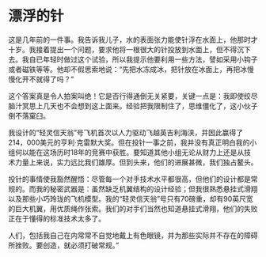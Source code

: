 # 漂浮的针

这是几年前的一件事。我告诉我儿子，水的表面张力能使针浮在水面上，他那时才十岁。我接着提出一个问题，要求他将一根很大的针投放到水面上，但不得沉下去。我自已年轻时做过这个试验，所以我提示他要利用一些方法，譬如采用小钩子或者磁铁等等。他却不假思索地说：“先把水冻成冰，把针放在冰面上，再把冰慢慢化开不就得了吗？” 

这个答案真是令人拍案叫绝！它是否行得通倒无关紧要，关键一点是：我即使绞尽脑汁冥思上几天也不会想到这上面来。经验把我限制住了，思维僵化了，这小伙子倒不落窠臼。 

我设计的“轻灵信天翁”号飞机首次以人力驱动飞越英吉利海浃，并因此赢得了214，000美元的亨利·克雷默大奖。但在投针一事之前，我并没有真正明白我的小组何以能在这场历时18年的竞赛中获胜。要知道其他小组无论从财力上还是从技术力量上来说，实力远比我们雄厚。但到头来，他们的进展甚微，我们独占鳌头。 

投针的事情使我豁然醒悟：尽管每一个对手技术水平都很高，但他们的设计都是常规的。而我的秘密武器是：虽然缺乏机翼结构的设计经验；但我很熟悉悬挂式滑翔以及那些小巧玲珑的飞机模型。我的“轻灵信天翁”号只有70磅重，却有90英尺宽的巨大机翼，用优质绳作张索。我们的对手们当然也知道悬挂式滑翔，他们的失败正在于懂得的标准技术太多了。 

人们，包括我自己在内常常不自觉地戴上有色眼镜，并为那些实际并不存在的障碍所挫败。要创造，就必须打破常规。”
 